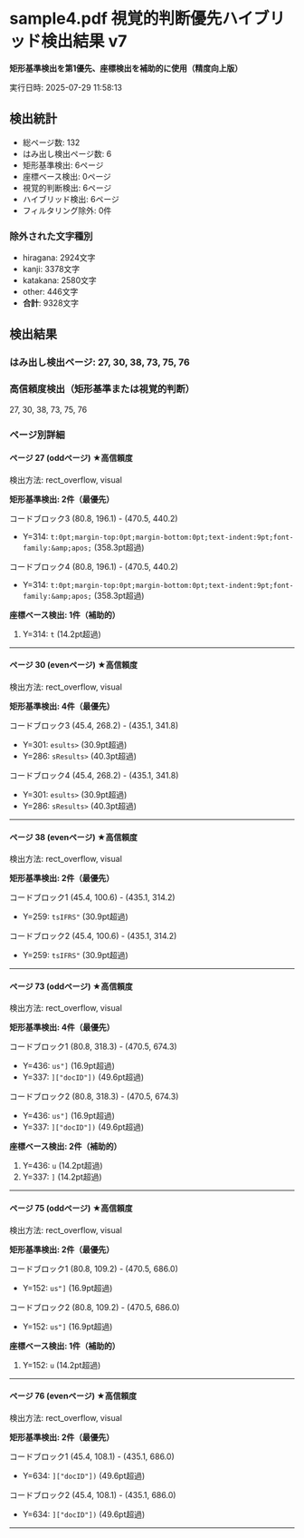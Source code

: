 # sample4.pdf 視覚的判断優先ハイブリッド検出結果 v7

**矩形基準検出を第1優先、座標検出を補助的に使用（精度向上版）**

実行日時: 2025-07-29 11:58:13

## 検出統計

- 総ページ数: 132
- はみ出し検出ページ数: 6
- 矩形基準検出: 6ページ
- 座標ベース検出: 0ページ
- 視覚的判断検出: 6ページ
- ハイブリッド検出: 6ページ
- フィルタリング除外: 0件

### 除外された文字種別

- hiragana: 2924文字
- kanji: 3378文字
- katakana: 2580文字
- other: 446文字
- **合計**: 9328文字

## 検出結果

### はみ出し検出ページ: 27, 30, 38, 73, 75, 76

### 高信頼度検出（矩形基準または視覚的判断）

27, 30, 38, 73, 75, 76

### ページ別詳細

#### ページ 27 (oddページ) ★高信頼度
検出方法: rect_overflow, visual

**矩形基準検出: 2件（最優先）**

コードブロック3 (80.8, 196.1) - (470.5, 440.2)
  - Y=314: `t:0pt;margin-top:0pt;margin-bottom:0pt;text-indent:9pt;font-family:&amp;apos;` (358.3pt超過)

コードブロック4 (80.8, 196.1) - (470.5, 440.2)
  - Y=314: `t:0pt;margin-top:0pt;margin-bottom:0pt;text-indent:9pt;font-family:&amp;apos;` (358.3pt超過)

**座標ベース検出: 1件（補助的）**

1. Y=314: `t` (14.2pt超過)

---

#### ページ 30 (evenページ) ★高信頼度
検出方法: rect_overflow, visual

**矩形基準検出: 4件（最優先）**

コードブロック3 (45.4, 268.2) - (435.1, 341.8)
  - Y=301: `esults>` (30.9pt超過)
  - Y=286: `sResults>` (40.3pt超過)

コードブロック4 (45.4, 268.2) - (435.1, 341.8)
  - Y=301: `esults>` (30.9pt超過)
  - Y=286: `sResults>` (40.3pt超過)

---

#### ページ 38 (evenページ) ★高信頼度
検出方法: rect_overflow, visual

**矩形基準検出: 2件（最優先）**

コードブロック1 (45.4, 100.6) - (435.1, 314.2)
  - Y=259: `tsIFRS"` (30.9pt超過)

コードブロック2 (45.4, 100.6) - (435.1, 314.2)
  - Y=259: `tsIFRS"` (30.9pt超過)

---

#### ページ 73 (oddページ) ★高信頼度
検出方法: rect_overflow, visual

**矩形基準検出: 4件（最優先）**

コードブロック1 (80.8, 318.3) - (470.5, 674.3)
  - Y=436: `us"]` (16.9pt超過)
  - Y=337: `]["docID"])` (49.6pt超過)

コードブロック2 (80.8, 318.3) - (470.5, 674.3)
  - Y=436: `us"]` (16.9pt超過)
  - Y=337: `]["docID"])` (49.6pt超過)

**座標ベース検出: 2件（補助的）**

1. Y=436: `u` (14.2pt超過)
2. Y=337: `]` (14.2pt超過)

---

#### ページ 75 (oddページ) ★高信頼度
検出方法: rect_overflow, visual

**矩形基準検出: 2件（最優先）**

コードブロック1 (80.8, 109.2) - (470.5, 686.0)
  - Y=152: `us"]` (16.9pt超過)

コードブロック2 (80.8, 109.2) - (470.5, 686.0)
  - Y=152: `us"]` (16.9pt超過)

**座標ベース検出: 1件（補助的）**

1. Y=152: `u` (14.2pt超過)

---

#### ページ 76 (evenページ) ★高信頼度
検出方法: rect_overflow, visual

**矩形基準検出: 2件（最優先）**

コードブロック1 (45.4, 108.1) - (435.1, 686.0)
  - Y=634: `]["docID"])` (49.6pt超過)

コードブロック2 (45.4, 108.1) - (435.1, 686.0)
  - Y=634: `]["docID"])` (49.6pt超過)

---

